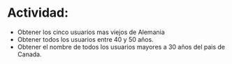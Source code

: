 # Actividad:
- Obtener los cinco usuarios mas viejos de Alemania
- Obtener todos los usuarios entre 40 y 50 años.
- Obtener el nombre de todos los usuarios mayores a 30 años del pais de Canada.
